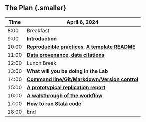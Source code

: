 ## The Plan {.smaller}


| Time  |  April 6, 2024                                |
|-------|-----------------------------------------------------------|
|  8:00 | Breakfast  |
|  9:00 |  **Introduction**      |
| 10:00 |  **[Reproducible practices](index.html)**, **[A template README](part1b.html)**        |
| 11:00 | **[Data provenance, data citations](part2.html)**  |
| 12:00 |  Lunch Break                                               |
| 13:00 |  **What will you be doing in the Lab**                    |
| 14:00 |  **[Command line/Git/Markdown/Version control](part4.html)**                      |
| 15:00 |  **[A prototypical replication report](https://labordynamicsinstitute.github.io/ldilab-manual/08-details-replication-report.html)**                         |
| 16:00 | **[A walkthrough of the workflow](https://labordynamicsinstitute.github.io/ldilab-manual/11-00-jira-workflow.html)**|
| 17:00 | **[How to run Stata code](part5.html)** |
| 18:00 | End                           |
